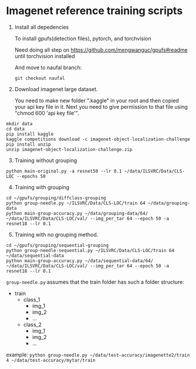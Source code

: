 # Imagenet reference training scripts

1. Install all depedencies

   To install gpufs(detection files), pytorch, and torchvision
    
   Need doing all step on https://github.com/mengwanguc/gpufs#readme until torchvision installed

   And move to naufal branch:
   ```
   git checkout naufal
   ```

2. Download imagenet large dataset.

   You need to make new folder ".kaggle" in your root and then copied your api key file in it. Next you need to give permission to that file using "chmod 600 'api key file'".
```
mkdir data
cd data
pip install kaggle
kaggle competitions download -c imagenet-object-localization-challenge
pip install unzip
unzip imagenet-object-localization-challenge.zip

```

3. Training without grouping
```
python main-original.py -a resnet50 --lr 0.1 ~/data/ILSVRC/Data/CLS-LOC --epochs 50
```

4. Training with grouping
```
cd ~/gpufs/grouping/diffclass-grouping
python group-needle.py ~/ILSVRC/Data/CLS-LOC/train 64 ~/data/grouping-data
python main-group-accuracy.py ~/data/grouping-data/64/ ~/data/ILSVRC/Data/CLS-LOC/val/ --img_per_tar 64 --epoch 50 -a resnet18 --lr 0.1 
```

5. Training with no grouping method.
```
cd ~/gpufs/grouping/sequential-grouping
python group-needle-sequential.py ~/ILSVRC/Data/CLS-LOC/train 64 ~/data/sequential-data
python main-group-accuracy.py ~/data/sequential-data/64/ ~/data/ILSVRC/Data/CLS-LOC/val/ --img_per_tar 64 --epoch 50 -a resnet18 --lr 0.1 
```


`group-needle.py` assumes that the train folder has such a folder structure:

- train
  - class_1
    - img_1
    - img_2
    - ...
  - class_2
    - img_1
    - img_2
    - ...


example:
`python group-needle.py ~/data/test-accuracy/imagenette2/train 4 ~/data/test-accuracy/mytar/train`
